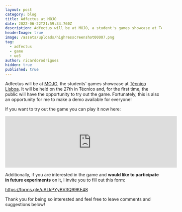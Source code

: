 ```yaml
---
layout: post
category: blog
title: Adfectus at MOJO
date: 2022-06-22T21:59:34.760Z
description: Adfectus will be at MOJO, a student's games showcase at Técnico Lisboa.
headerImage: true
image: /assets/uploads/highresscreenshot00007.png
tag:
  - adfectus
  - game
  - ue5
author: ricardorodrigues
hidden: true
published: true
---
```

Adfectus will be at [MOJO](https://labjogos.tecnico.ulisboa.pt/mojo/2022/), the students' games showcase at [Técnico Lisboa](https://tecnico.ulisboa.pt/). It will be held on the 27th in Técnico and, for the first time, the public will have the opportunity to try out the game. Fortunately, this is also an opportunity for me to make a demo available for everyone!

If you want to try out the game you can play it now here:

<iframe src="https://itch.io/embed/654603?bg_color=eee&amp;fg_color=222222&amp;link_color=327345&amp;border_color=333835" width="552" height="167" frameborder="0"><a href="https://quenestil.itch.io/adfectus">Adfectus by Quenestil</a></iframe>

Additionally, if you are interested in the game and **would like to participate in future experiments** on it, I invite you to fill out this form:

<https://forms.gle/uALkPYyBV3Q99KE48>

Thank you for being so interested and feel free to leave comments and suggestions below!